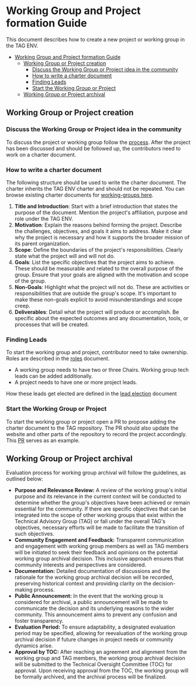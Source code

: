 # Working Group and Project formation Guide

This document describes how to create a new project or working group in the TAG ENV.

- [Working Group and Project formation Guide](#working-group-and-project-formation-guide)
  - [Working Group or Project creation](#working-group-or-project-creation)
    - [Discuss the Working Group or Project idea in the community](#discuss-the-working-group-or-project-idea-in-the-community)
    - [How to write a charter document](#how-to-write-a-charter-document)
    - [Finding Leads](#finding-leads)
    - [Start the Working Group or Project](#start-the-working-group-or-project)
  - [Working Group or Project archival](#working-group-or-project-archival)

## Working Group or Project creation

### Discuss the Working Group or Project idea in the community

To discuss the project or working group follow the [process](process.md).
After the project has been discussed and should be followed up, the contributors need to work on a charter document.

### How to write a charter document

The following structure should be used to write the charter document.
The charter inherits the TAG ENV charter and should not be repeated.
You can browse existing charter documents for [working-groups here](../working-groups/).

1. **Title and Introduction**: Start with a brief introduction that states the purpose of the document. Mention the project's affiliation, purpose and role under the TAG ENV.
2. **Motivation**: Explain the reasons behind forming the project. Describe the challenges, objectives, and goals it aims to address. Make it clear why the project is necessary and how it supports the broader mission of its parent organization.
3. **Scope**: Define the boundaries of the project's responsibilities. Clearly state what the project will and will not do.
4. **Goals**: List the specific objectives that the project aims to achieve. These should be measurable and related to the overall purpose of the group. Ensure that your goals are aligned with the motivation and scope of the group.
5. **Non-Goals**: Highlight what the project will not do. These are activities or responsibilities that are outside the group's scope. It's important to make these non-goals explicit to avoid misunderstandings and scope creep.
6. **Deliverables**: Detail what the project will produce or accomplish. Be specific about the expected outcomes and any documentation, tools, or processes that will be created.

### Finding Leads

To start the working group and project, contributor need to take ownership.
Roles are described in the [roles](roles.md) document.

* A working group needs to have two or three Chairs. Working group tech leads can be added additionally.
* A project needs to have one or more project leads.

How these leads get elected are defined in the [lead election](lead-proposal-process.md) document

### Start the Working Group or Project

To start the working group or project open a PR to propose adding the charter document to the TAG repository.
The PR should also update the website and other parts of the repository to record the project accordingly.
This [PR](https://github.com/cncf/tag-env-sustainability/pull/151) serves as an example.

## Working Group or Project archival

Evaluation process for working group archival will follow the guidelines, as outlined below:

* **Purpose and Relevance Review:** A review of the working group's initial purpose and its relevance in the current context will be conducted to determine whether the group's objectives have been achieved or remain essential for the community. If there are specific objectives that can be integrated into the scope of other working groups that exist within the Technical Advisory Group (TAG) or fall under the overall TAG's objectives, necessary efforts will be made to facilitate the transition of such objectives.
* **Community Engagement and Feedback:** Transparent communication and engagement with working group members as well as TAG members will be initiated to seek their feedback and opinions on the potential working group archival decision. This inclusive approach ensures that community interests and perspectives are considered.
* **Documentation:** Detailed documentation of discussions and the rationale for the working group archival decision will be recorded, preserving historical context and providing clarity on the decision-making process.
* **Public Announcement:** In the event that the working group is considered for archival, a public announcement will be made to communicate the decision and its underlying reasons to the wider community. This announcement aims to prevent any confusion and foster transparency.
* **Evaluation Period:** To ensure adaptability, a designated evaluation period may be specified, allowing for reevaluation of the working group archival decision if future changes in project needs or community dynamics arise.
* **Approval by TOC:** After reaching an agreement and alignment from the working group and TAG members, the working group archival decision will be submitted to the Technical Oversight Committee (TOC) for approval. Upon receiving approval from the TOC, the working group will be formally archived, and the archival process will be finalized.
